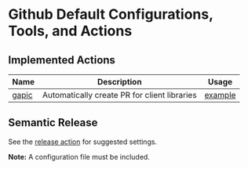 # Github Default Configurations, Tools, and Actions

## Implemented Actions

| Name    | Description                                  | Usage            |
| ------- | -------------------------------------------- | ---------------- |
| [gapic] | Automatically create PR for client libraries | [example][gapic] |

## Semantic Release

See the [release action](https://github.com/googlemaps/.github/tree/master/.github/workflows/release.yml) for suggested settings.

**Note:** A configuration file must be included.

[gapic]: https://github.com/googlemaps/.github/tree/master/actions/gapic
